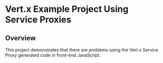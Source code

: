 # Vert.x Example Project Using Service Proxies

## Overview
This project demonstrates that there are problems using the Vert.x
Service Proxy generated code in front-end JavaScript.